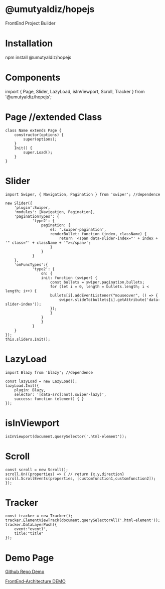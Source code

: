 # @umutyaldiz/hopejs

FrontEnd Project Builder

  

# Installation

npm install @umutyaldiz/hopejs

  

# Components

import { Page, Slider, LazyLoad, isInViewport, Scroll, Tracker } from '@umutyaldiz/hopejs';

  

# Page //extended Class

    class Name extends Page {
    	constructor(options) {
    		super(options);
    	}
    	Init() {
    		super.Load();
    	}
    }

  

# Slider

    import Swiper, { Navigation, Pagination } from 'swiper'; //dependence
    
    new Slider({
    	'plugin':Swiper,
    	'modules': [Navigation, Pagination],
        'paginationTypes': {
                'type2': {
                    pagination: {
                        el: '.swiper-pagination',
                        renderBullet: function (index, className) {
                            return '<span data-slider-index="' + index + '" class="' + className + '"></span>';
                        }
                    }
                }
        },
        'onFuncTypes':{
                'type2': {
                    on: {
                    init: function (swiper) {
                        const bullets = swiper.pagination.bullets;
                        for (let i = 0, length = bullets.length; i < length; i++) {
                        bullets[i].addEventListener("mouseover", () => {
                            swiper.slideTo(bullets[i].getAttribute('data-slider-index'));
                        });
                        }
                    }
                    }
                }
        }
    });
    this.sliders.Init();

  

# LazyLoad

    import Blazy from 'blazy'; //dependence
    
    const lazyLoad = new LazyLoad();
    lazyLoad.Init({
    	plugin: Blazy,
    	selector: '[data-src]:not(.swiper-lazy)',
    	success: function (element) { }
    });

  

# isInViewport

    isInViewport(document.querySelector('.html-element'));

  

# Scroll

    const scroll = new Scroll();
    scroll.On((properties) => { // return {x,y,direction}
    scroll.ScrollEvents(properties, [customfunction1,customfunction2]);
    });

  

# Tracker

    const tracker = new Tracker();
    tracker.ElementViewTrack(document.querySelectorAll('.html-element'));    
    tracker.DataLayerPush({    
	    event:"event1",    
	    title:"title"    
    });

  

# Demo Page

  

[Github Repo Demo](https://github.com/umutyaldiz/FrontEnd-Architecture/tree/dev)

  
  

[FrontEnd-Architecture DEMO](https://umutyaldiz.com/hopejs-example/)